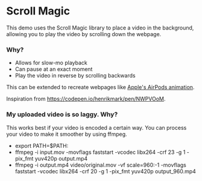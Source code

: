 # Scroll Magic

This demo uses the Scroll Magic library to place a video in the background, allowing you to play the video by scrolling down the webpage. 

### Why?
- Allows for slow-mo playback
- Can pause at an exact moment
- Play the video in reverse by scrolling backwards

This can be extended to recreate webpages like [Apple's AirPods animation](https://www.apple.com/airpods-3rd-generation/). 

Inspiration from https://codepen.io/henrikmark/pen/NWPVOoM.

### My uploaded video is so laggy. Why?
This works best if your video is encoded a certain way. You can process your video to make it smoother by using ffmpeg.
- export PATH=$PATH:<path where you installed ffmpeg>
- ffmpeg -i input.mov -movflags faststart -vcodec libx264 -crf 23 -g 1 -pix_fmt yuv420p output.mp4
- ffmpeg -i output.mp4 video/original.mov -vf scale=960:-1 -movflags faststart -vcodec libx264 -crf 20 -g 1 -pix_fmt yuv420p output_960.mp4